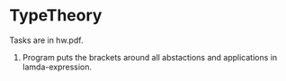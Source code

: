 # TypeTheory

Tasks are in hw.pdf.

1. Program puts the brackets around all abstactions and applications in lamda-expression.

